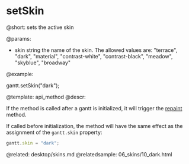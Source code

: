 setSkin
=============

@short:
	sets the active skin

@params:

- skin	string	the name of the skin. The allowed values are: "terrace", "dark", "material", "contrast-white", "contrast-black", "meadow", "skyblue", "broadway"


@example:

gantt.setSkin("dark");

@template:	api_method
@descr:

If the method is called after a gantt is initialized, it will trigger the [repaint](api/gantt_render.md) method. 

If called before initialization, the method will have the same effect as the assignment of the `gantt.skin` property:

~~~js
gantt.skin = "dark";
~~~

@related:
	desktop/skins.md
@relatedsample:
	06_skins/10_dark.html

